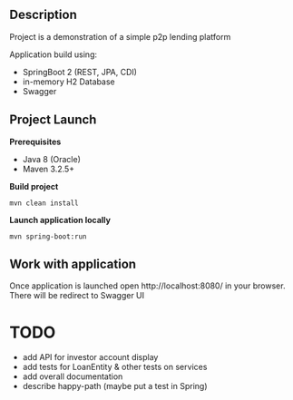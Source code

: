 ## Description
Project is a demonstration of a simple p2p lending platform

Application build using:
- SpringBoot 2 (REST, JPA, CDI)
- in-memory H2 Database
- Swagger 
  
## Project Launch
**Prerequisites**
- Java 8 (Oracle)
- Maven 3.2.5+

**Build project**

`mvn clean install`

**Launch application locally**

`mvn spring-boot:run`

## Work with application
Once application is launched open http://localhost:8080/ in your browser. There will be redirect to Swagger UI

# TODO
- add API for investor account display
- add tests for LoanEntity & other tests on services
- add overall documentation
- describe happy-path (maybe put a test in Spring)
